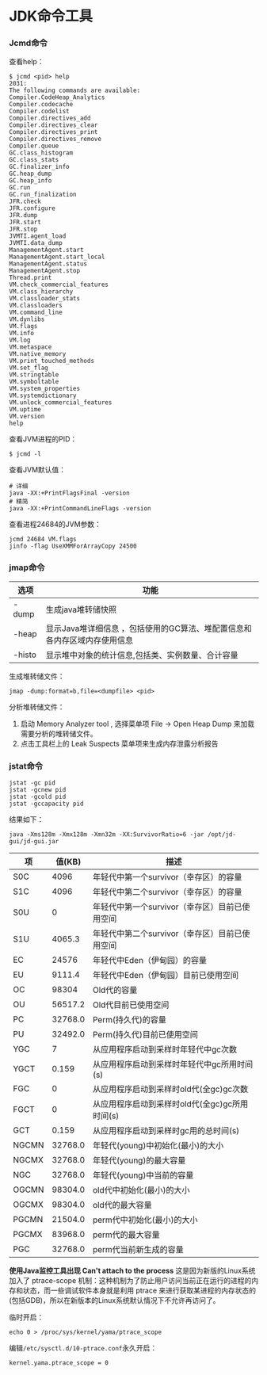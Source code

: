 # JDK命令工具

### Jcmd命令

查看help：

```
$ jcmd <pid> help
2031:
The following commands are available:
Compiler.CodeHeap_Analytics
Compiler.codecache
Compiler.codelist
Compiler.directives_add
Compiler.directives_clear
Compiler.directives_print
Compiler.directives_remove
Compiler.queue
GC.class_histogram
GC.class_stats
GC.finalizer_info
GC.heap_dump
GC.heap_info
GC.run
GC.run_finalization
JFR.check
JFR.configure
JFR.dump
JFR.start
JFR.stop
JVMTI.agent_load
JVMTI.data_dump
ManagementAgent.start
ManagementAgent.start_local
ManagementAgent.status
ManagementAgent.stop
Thread.print
VM.check_commercial_features
VM.class_hierarchy
VM.classloader_stats
VM.classloaders
VM.command_line
VM.dynlibs
VM.flags
VM.info
VM.log
VM.metaspace
VM.native_memory
VM.print_touched_methods
VM.set_flag
VM.stringtable
VM.symboltable
VM.system_properties
VM.systemdictionary
VM.unlock_commercial_features
VM.uptime
VM.version
help
```

查看JVM进程的PID：

```
$ jcmd -l
```

查看JVM默认值：

```shell
# 详细
java -XX:+PrintFlagsFinal -version
# 精简
java -XX:+PrintCommandLineFlags -version
```

查看进程24684的JVM参数：

```shell
jcmd 24684 VM.flags
jinfo -flag UseXMMForArrayCopy 24500
```

### jmap命令

| 选项   | 功能                                                         |
| ------ | ------------------------------------------------------------ |
| -dump  | 生成java堆转储快照                                           |
| -heap  | 显示Java堆详细信息 ，包括使用的GC算法、堆配置信息和各内存区域内存使用信息 |
| -histo | 显示堆中对象的统计信息,包括类、实例数量、合计容量            |

生成堆转储文件：

```shell
jmap -dump:format=b,file=<dumpfile> <pid>
```

分析堆转储文件：

1. 启动 Memory Analyzer tool , 选择菜单项 File -> Open Heap Dump 来加载需要分析的堆转储文件。
2. 点击工具栏上的 Leak Suspects 菜单项来生成内存泄露分析报告

### jstat命令

```
jstat -gc pid
jstat -gcnew pid
jstat -gcold pid
jstat -gccapacity pid
```

结果如下：

```
java -Xms128m -Xmx128m -Xmn32m -XX:SurvivorRatio=6 -jar /opt/jd-gui/jd-gui.jar
```

| 项    | 值(KB)  | 描述                                           |
| ----- | ------- | ---------------------------------------------- |
| S0C   | 4096    | 年轻代中第一个survivor（幸存区）的容量         |
| S1C   | 4096    | 年轻代中第二个survivor（幸存区）的容量         |
| S0U   | 0       | 年轻代中第一个survivor（幸存区）目前已使用空间 |
| S1U   | 4065.3  | 年轻代中第二个survivor（幸存区）目前已使用空间 |
| EC    | 24576   | 年轻代中Eden（伊甸园）的容量                   |
| EU    | 9111.4  | 年轻代中Eden（伊甸园）目前已使用空间           |
| OC    | 98304   | Old代的容量                                    |
| OU    | 56517.2 | Old代目前已使用空间                            |
| PC    | 32768.0 | Perm(持久代)的容量                             |
| PU    | 32492.0 | Perm(持久代)目前已使用空间                     |
| YGC   | 7       | 从应用程序启动到采样时年轻代中gc次数           |
| YGCT  | 0.159   | 从应用程序启动到采样时年轻代中gc所用时间(s)    |
| FGC   | 0       | 从应用程序启动到采样时old代(全gc)gc次数        |
| FGCT  | 0       | 从应用程序启动到采样时old代(全gc)gc所用时间(s) |
| GCT   | 0.159   | 从应用程序启动到采样时gc用的总时间(s)          |
| NGCMN | 32768.0 | 年轻代(young)中初始化(最小)的大小              |
| NGCMX | 32768.0 | 年轻代(young)的最大容量                        |
| NGC   | 32768.0 | 年轻代(young)中当前的容量                      |
| OGCMN | 98304.0 | old代中初始化(最小)的大小                      |
| OGCMX | 98304.0 | old代的最大容量                                |
| PGCMN | 21504.0 | perm代中初始化(最小)的大小                     |
| PGCMX | 83968.0 | perm代的最大容量                               |
| PGC   | 32768.0 | perm代当前新生成的容量                         |

**使用Java监控工具出现 Can't attach to the process**
这是因为新版的Linux系统加入了 ptrace-scope 机制：这种机制为了防止用户访问当前正在运行的进程的内存和状态，而一些调试软件本身就是利用 ptrace 来进行获取某进程的内存状态的(包括GDB)，所以在新版本的Linux系统默认情况下不允许再访问了。

临时开启：

```
echo 0 > /proc/sys/kernel/yama/ptrace_scope
```

编辑`/etc/sysctl.d/10-ptrace.conf`永久开启：

```
kernel.yama.ptrace_scope = 0
```

